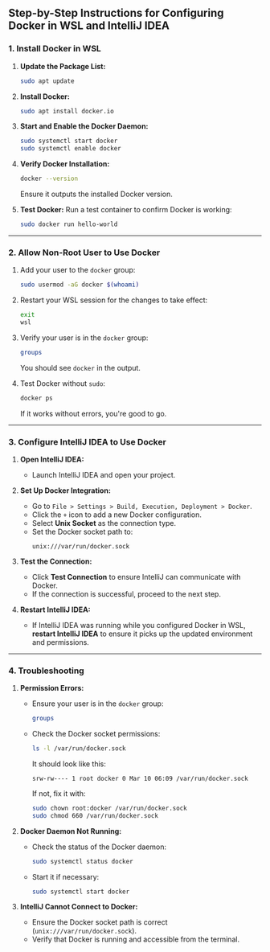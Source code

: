 
## **Step-by-Step Instructions for Configuring Docker in WSL and IntelliJ IDEA**

### **1. Install Docker in WSL**
1. **Update the Package List:**
   ```bash
   sudo apt update
   ```

2. **Install Docker:**
   ```bash
   sudo apt install docker.io
   ```

3. **Start and Enable the Docker Daemon:**
   ```bash
   sudo systemctl start docker
   sudo systemctl enable docker
   ```

4. **Verify Docker Installation:**
   ```bash
   docker --version
   ```
   Ensure it outputs the installed Docker version.

5. **Test Docker:**
   Run a test container to confirm Docker is working:
   ```bash
   sudo docker run hello-world
   ```

---

### **2. Allow Non-Root User to Use Docker**
1. Add your user to the `docker` group:
   ```bash
   sudo usermod -aG docker $(whoami)
   ```

2. Restart your WSL session for the changes to take effect:
   ```bash
   exit
   wsl
   ```

3. Verify your user is in the `docker` group:
   ```bash
   groups
   ```
   You should see `docker` in the output.

4. Test Docker without `sudo`:
   ```bash
   docker ps
   ```
   If it works without errors, you're good to go.

---

### **3. Configure IntelliJ IDEA to Use Docker**
1. **Open IntelliJ IDEA:**
   - Launch IntelliJ IDEA and open your project.

2. **Set Up Docker Integration:**
   - Go to `File > Settings > Build, Execution, Deployment > Docker`.
   - Click the `+` icon to add a new Docker configuration.
   - Select **Unix Socket** as the connection type.
   - Set the Docker socket path to:
     ```plaintext
     unix:///var/run/docker.sock
     ```

3. **Test the Connection:**
   - Click **Test Connection** to ensure IntelliJ can communicate with Docker.
   - If the connection is successful, proceed to the next step.

4. **Restart IntelliJ IDEA:**
   - If IntelliJ IDEA was running while you configured Docker in WSL, **restart IntelliJ IDEA** to ensure it picks up the updated environment and permissions.

---

### **4. Troubleshooting**
1. **Permission Errors:**
   - Ensure your user is in the `docker` group:
     ```bash
     groups
     ```
   - Check the Docker socket permissions:
     ```bash
     ls -l /var/run/docker.sock
     ```
     It should look like this:
     ```
     srw-rw---- 1 root docker 0 Mar 10 06:09 /var/run/docker.sock
     ```
     If not, fix it with:
     ```bash
     sudo chown root:docker /var/run/docker.sock
     sudo chmod 660 /var/run/docker.sock
     ```

2. **Docker Daemon Not Running:**
   - Check the status of the Docker daemon:
     ```bash
     sudo systemctl status docker
     ```
   - Start it if necessary:
     ```bash
     sudo systemctl start docker
     ```

3. **IntelliJ Cannot Connect to Docker:**
   - Ensure the Docker socket path is correct (`unix:///var/run/docker.sock`).
   - Verify that Docker is running and accessible from the terminal.

